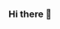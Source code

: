### Hi there 👋

<!--
**Ebutejonah/Ebutejonah** is a ✨ _special_ ✨ repository because its `README.md` (this file) appears on your GitHub profile.


- 🔭 I’m currently working on building RESTdful APIs using the django rest framework.
- 🌱 I’m currently learning Nodejs
- 🤔 I’m looking for projects and collaborations that can challenge my ability as a developer and also help my grow.
- 💬 Ask me about website development using Python and Django.
- 📫 How to reach me: ebutejonah683@gmail.com
- ⚡ Motto: Keep at it. It gets easier with time.
-->
